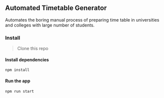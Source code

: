 ## Automated Timetable Generator

Automates the boring manual process of preparing time table in universities and colleges with large number of students.

### Install

> Clone this repo


#### Install dependencies

```
npm install
```

#### Run the app

```
npm run start
```

